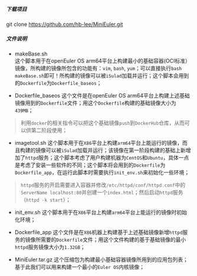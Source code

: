 ##### 下载项目
git clone https://github.com/hb-lee/MiniEuler.git

##### 文件说明
- makeBase.sh  
这个脚本用于在openEuler OS arm64平台上构建最小的基础容器(OCI标准）镜像，所构建的镜像所包含的功能有：`vim`, `bash`, `yum`；可以直接执行`bash makeBase.sh`即可！所构建的镜像可以被`iSulad`加载并运行；这个脚本会用到的`Dockerfile`为`Dockerfile_baseos`；

- Dockerfile_baseos
这个文件是在openEuler OS arm64平台上构建上述基础镜像用到的`Dockerfile`文件；用这个`Dockerfile`构建的基础镜像大小为`439MB`；

> 利用`docker`的相关指令可以把这个基础镜像`push`到`DockerHub`仓库，从而可以供第二阶段使用；

- imagetool.sh
这个脚本用于在`X86`平台上构建`arm64`平台上能运行的镜像，而且构建的镜像可以被`iSulad`加载并运行；该镜像在第一阶段构建的基础上新增加了`httpd`服务；这个脚本考虑了用户构建机器为`CentOS`和`Ubuntu`，具体一点是考虑了安装一些软件的不同；这个脚本将会用到的`Dockerfile`为`Dockerfile_app`，在运行此脚本时需要执行`init_env.sh`来初始化一些环境；

> `httpd`服务的开启需要进入容器并修改`/etc/httpd/conf/httpd.conf`中的`ServerName localhost:80`并创建一个`index.html`；然后启动`httpd`服务（`httpd -k start`）；

- init_env.sh
这个脚本用于在`X86`平台上构建`arm64`平台上能运行的镜像时初始化环境；

- Dockerfile_app
这个文件是在`X86`机器上构建基于上述基础镜像新增`httpd`服务的镜像所需要的`Dockerfile`文件；用这个文件构建的基于基础镜像的最小`httpd`服务镜像大小为`1.32GB`；

- MiniEuler.tar.gz
这个压缩包为构建最小基础容器镜像所用到的应用包列表；基于此我们可以用来构建一个最小的`Euler OS`内核镜像；
